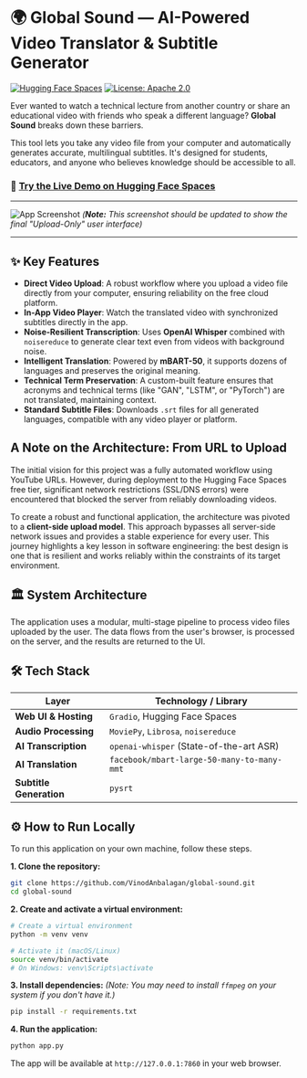 # 🌍 Global Sound — AI-Powered Video Translator & Subtitle Generator

[![Hugging Face Spaces](https://img.shields.io/badge/🤗%20Hugging%20Face-Live%20Demo-yellow)](https://huggingface.co/spaces/vinod-anbalagan/global-sound)
[![License: Apache 2.0](https://img.shields.io/badge/License-Apache%202.0-blue.svg)](https://opensource.org/licenses/Apache-2.0)

Ever wanted to watch a technical lecture from another country or share an educational video with friends who speak a different language? **Global Sound** breaks down these barriers.

This tool lets you take any video file from your computer and automatically generates accurate, multilingual subtitles. It's designed for students, educators, and anyone who believes knowledge should be accessible to all.

### 🎯 **[Try the Live Demo on Hugging Face Spaces](https://huggingface.co/spaces/vinod-anbalagan/global-sound)**

---

![App Screenshot](https://raw.githubusercontent.com/VinodAnbalagan/global-sound/main/assets/app_screenshot.png)
*(**Note:** This screenshot should be updated to show the final "Upload-Only" user interface)*

---

## ✨ Key Features

-   **Direct Video Upload**: A robust workflow where you upload a video file directly from your computer, ensuring reliability on the free cloud platform.
-   **In-App Video Player**: Watch the translated video with synchronized subtitles directly in the app.
-   **Noise-Resilient Transcription**: Uses **OpenAI Whisper** combined with `noisereduce` to generate clear text even from videos with background noise.
-   **Intelligent Translation**: Powered by **mBART-50**, it supports dozens of languages and preserves the original meaning.
-   **Technical Term Preservation**: A custom-built feature ensures that acronyms and technical terms (like "GAN", "LSTM", or "PyTorch") are not translated, maintaining context.
-   **Standard Subtitle Files**: Downloads `.srt` files for all generated languages, compatible with any video player or platform.

## A Note on the Architecture: From URL to Upload

The initial vision for this project was a fully automated workflow using YouTube URLs. However, during deployment to the Hugging Face Spaces free tier, significant network restrictions (SSL/DNS errors) were encountered that blocked the server from reliably downloading videos.

To create a robust and functional application, the architecture was pivoted to a **client-side upload model**. This approach bypasses all server-side network issues and provides a stable experience for every user. This journey highlights a key lesson in software engineering: the best design is one that is resilient and works reliably within the constraints of its target environment.

## 🏛️ System Architecture

The application uses a modular, multi-stage pipeline to process video files uploaded by the user. The data flows from the user's browser, is processed on the server, and the results are returned to the UI.

## 🛠️ Tech Stack

| Layer                 | Technology / Library                                 |
| --------------------- | ---------------------------------------------------- |
| **Web UI & Hosting**      | `Gradio`, Hugging Face Spaces                        |
| **Audio Processing**    | `MoviePy`, `Librosa`, `noisereduce`                  |
| **AI Transcription**    | `openai-whisper` (State-of-the-art ASR)              |
| **AI Translation**      | `facebook/mbart-large-50-many-to-many-mmt`           |
| **Subtitle Generation** | `pysrt`                                              |

## ⚙️ How to Run Locally

To run this application on your own machine, follow these steps.

**1. Clone the repository:**
```bash
git clone https://github.com/VinodAnbalagan/global-sound.git
cd global-sound

```

**2. Create and activate a virtual environment:**

```bash
# Create a virtual environment
python -m venv venv

# Activate it (macOS/Linux)
source venv/bin/activate
# On Windows: venv\Scripts\activate
```

**3. Install dependencies:**
_(Note: You may need to install `ffmpeg` on your system if you don't have it.)_

```bash
pip install -r requirements.txt
```

**4. Run the application:**

```bash
python app.py
```

The app will be available at `http://127.0.0.1:7860` in your web browser.

```



